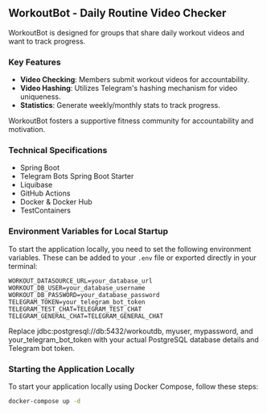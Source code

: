 ## WorkoutBot - Daily Routine Video Checker

WorkoutBot is designed for groups that share daily workout videos and want to track progress.

### Key Features

- **Video Checking**: Members submit workout videos for accountability.
- **Video Hashing**: Utilizes Telegram's hashing mechanism for video  uniqueness.
- **Statistics**: Generate weekly/monthly stats to track progress.

WorkoutBot fosters a supportive fitness community for accountability and motivation.

### Technical Specifications

- Spring Boot
- Telegram Bots Spring Boot Starter
- Liquibase
- GitHub Actions
- Docker & Docker Hub
- TestContainers

### Environment Variables for Local Startup

To start the application locally, you need to set the following environment variables.
These can be added to your `.env` file or exported directly in your terminal:

```plaintext
WORKOUT_DATASOURCE_URL=your_database_url
WORKOUT_DB_USER=your_database_username
WORKOUT_DB_PASSWORD=your_database_password
TELEGRAM_TOKEN=your_telegram_bot_token
TELEGRAM_TEST_CHAT=TELEGRAM_TEST_CHAT
TELEGRAM_GENERAL_CHAT=TELEGRAM_GENERAL_CHAT
```

Replace jdbc:postgresql://db:5432/workoutdb, myuser, mypassword, and your_telegram_bot_token
with your actual PostgreSQL database details and Telegram bot token.

### Starting the Application Locally

To start your application locally using Docker Compose, follow these steps:

```bash
docker-compose up -d
```

